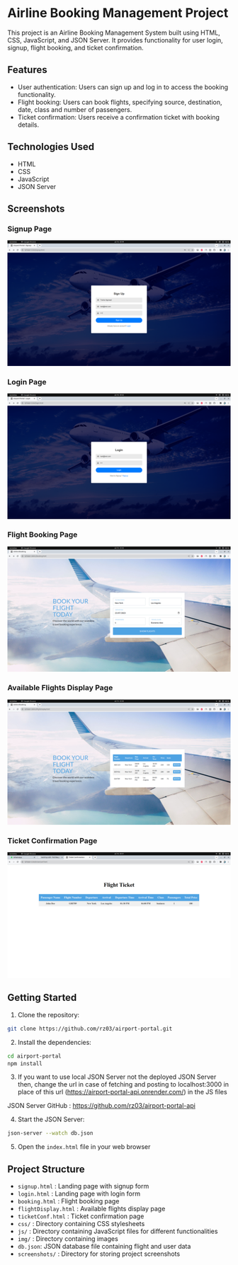 # Airline Booking Management Project

This project is an Airline Booking Management System built using HTML, CSS, JavaScript, and JSON Server. It provides functionality for user login, signup, flight booking, and ticket confirmation.

## Features

- User authentication: Users can sign up and log in to access the booking functionality.
- Flight booking: Users can book flights, specifying source, destination, date, class and number of passengers.
- Ticket confirmation: Users receive a confirmation ticket with booking details.

## Technologies Used

- HTML
- CSS
- JavaScript
- JSON Server

## Screenshots

### Signup Page

![Signup Page](/screenshots/signup.png)

### Login Page

![Login Page](/screenshots/login.png)

### Flight Booking Page

![Flight Booking Page](/screenshots/booking.png)

### Available Flights Display Page

![Available Flights Display Page](/screenshots/flightDisplay.png)

### Ticket Confirmation Page

![Ticket Confirmation Page](/screenshots/ticket-display.png)

## Getting Started

1. Clone the repository:

```bash
git clone https://github.com/rz03/airport-portal.git
```

2. Install the dependencies:

```bash
cd airport-portal
npm install
```

3. If you want to use local JSON Server not the deployed JSON Server then, change the url in case of fetching and posting to localhost:3000 in place of this url (https://airport-portal-api.onrender.com/) in the JS files
   
JSON Server GitHub : https://github.com/rz03/airport-portal-api

4. Start the JSON Server:

```bash
json-server --watch db.json
```

5. Open the `index.html` file in your web browser

## Project Structure

- `signup.html` : Landing page with signup form
- `login.html` : Landing page with login form
- `booking.html` : Flight booking page
- `flightDisplay.html` : Available flights display page
- `ticketConf.html` : Ticket confirmation page
- `css/` : Directory containing CSS stylesheets
- `js/` : Directory containing JavaScript files for different functionalities
- `img/` : Directory containing images
- `db.json`: JSON database file containing flight and user data
- `screenshots/` : Directory for storing project screenshots
